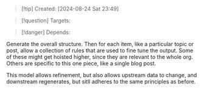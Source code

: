 
>[!tip] Created: [2024-08-24 Sat 23:49]

>[!question] Targets: 

>[!danger] Depends: 

Generate the overall structure.
Then for each item, like a particular topic or post, allow a collection of rules that are used to fine tune the output.  Some of these might get hoisted higher, since they are relevant to the whole org.  Others are specific to this one piece, like a single blog post.

This model allows refinement, but also allows upstream data to change, and downstream regenerates, but sitll adheres to the same principles as before.
